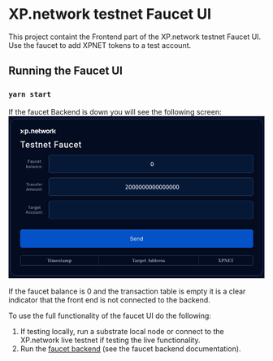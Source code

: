 # XP.network testnet Faucet UI

This project containt the Frontend part of the XP.network testnet Faucet UI.
Use the faucet to add XPNET tokens to a test account.

## Running the Faucet UI

### `yarn start`

If the faucet Backend is down you will see the following screen:
![Backend down](.//public/screens/BE_being_down.png)


If the faucet balance is 0 and the transaction table is empty it is a clear indicator that the front end is not connected to the backend.

To use the full functionality of the faucet UI do the following:

1. If testing locally, run a substrate local node or connect to the XP.network live testnet if testing the live functionality.
2. Run the [faucet backend](https://github.com/xp-network/faucet-backend) (see the faucet backend documentation).
